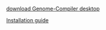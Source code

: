 

<p><a href='https://github.com/Twistbioscience/genome-compiler/raw/develop/site/GenomeCompiler.air'>download Genome-Compiler desktop</a></p>
<p><a href='https://github.com/Twistbioscience/genome-compiler/blob/develop/site/GenomeCompiler.air'>Installation guide</a></p>
